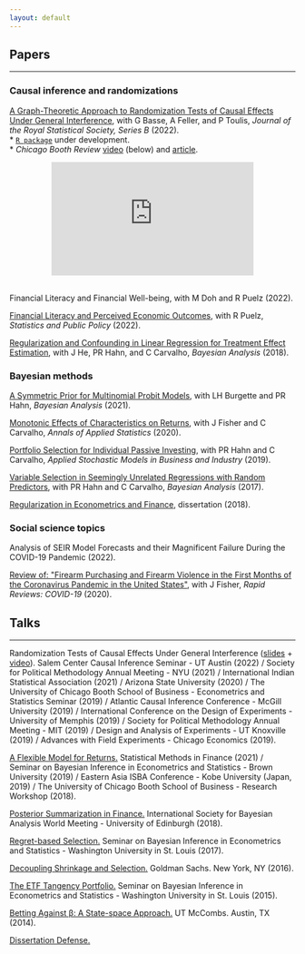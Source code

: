 ```yaml
---
layout: default
---
```

## Papers
<hr>

### Causal inference and randomizations

[A Graph-Theoretic Approach to Randomization Tests of Causal Effects Under General Interference](https://arxiv.org/pdf/1910.10862.pdf), with G Basse, A Feller, and P Toulis, _Journal of the Royal Statistical Society, Series B_ (2022).<br />    * [``R package``](https://github.com/dpuelz/CliqueRT/blob/master/README.md) under development.  <br />    * _Chicago Booth Review_ [video](https://review.chicagobooth.edu/economics/2021/video/how-companies-can-run-more-informative-experiments) (below) and [article](https://review.chicagobooth.edu/strategy/2020/article/how-improve-randomized-trials).
<center><iframe width="355.555" height="200" src="https://www.youtube.com/embed/Uf67jFCUIWs" title="YouTube video player" frameborder="0" allow="accelerometer; autoplay; clipboard-write; encrypted-media; gyroscope; picture-in-picture" allowfullscreen></iframe></center>
<br/> 

Financial Literacy and Financial Well-being, with M Doh and R Puelz (2022).

[Financial Literacy and Perceived Economic Outcomes](https://papers.ssrn.com/sol3/papers.cfm?abstract_id=3302978), with R Puelz, _Statistics and Public Policy_ (2022).

[Regularization and Confounding in Linear Regression for Treatment Effect Estimation](https://projecteuclid.org/euclid.ba/1484103680), with J He, PR Hahn, and C Carvalho, _Bayesian Analysis_ (2018).

### Bayesian methods

[A Symmetric Prior for Multinomial Probit Models](https://projecteuclid.org/journals/bayesian-analysis/advance-publication/A-Symmetric-Prior-for-Multinomial-Probit-Models/10.1214/20-BA1233.full), with LH Burgette and PR Hahn, _Bayesian Analysis_ (2021).
<!-- <br />    * [``R package``](https://github.com/dpuelz/sMNP/blob/master/README.md) under development. -->

[Monotonic Effects of Characteristics on Returns](https://projecteuclid.org/journals/annals-of-applied-statistics/volume-14/issue-4/Monotonic-effects-of-characteristics-on-returns/10.1214/20-AOAS1351.short), with J Fisher and C Carvalho, _Annals of Applied Statistics_ (2020).

[Portfolio Selection for Individual Passive Investing](https://onlinelibrary.wiley.com/doi/full/10.1002/asmb.2483), with PR Hahn and C Carvalho, _Applied Stochastic Models in Business and Industry_ (2019).

[Variable Selection in Seemingly Unrelated Regressions with Random Predictors](https://projecteuclid.org/euclid.ba/1488855633#abstract), with PR Hahn and C Carvalho, _Bayesian Analysis_ (2017).

[Regularization in Econometrics and Finance](https://repositories.lib.utexas.edu/bitstream/handle/2152/65998/PUELZ-DISSERTATION-2018.pdf), dissertation (2018).

### Social science topics

Analysis of SEIR Model Forecasts and their Magnificent Failure During the COVID-19 Pandemic (2022).

[Review of: "Firearm Purchasing and Firearm Violence in the First Months of the Coronavirus Pandemic in the United States"](https://rapidreviewscovid19.mitpress.mit.edu/pub/3mbutnjm/release/2), with J Fisher, _Rapid Reviews: COVID-19_ (2020).

## Talks
<hr>

Randomization Tests of Causal Effects Under General Interference ([slides](lunch_seminar.pdf) + [video](https://www.youtube.com/watch?v=hLmAXgVdQlc&t=899s)). Salem Center Causal Inference Seminar - UT Austin (2022) / Society for Political Methodology Annual Meeting - NYU (2021) / International Indian Statistical Association (2021) / Arizona State University (2020) / The University of Chicago Booth School of Business - Econometrics and Statistics Seminar (2019) / Atlantic Causal Inference Conference - McGill University (2019) /  International Conference on the Design of Experiments - University of Memphis (2019) / Society for Political Methodology Annual Meeting - MIT (2019) / Design and Analysis of Experiments - UT Knoxville (2019) / Advances with Field Experiments - Chicago Economics (2019).

[A Flexible Model for Returns.](RPWorkshop.pdf) Statistical Methods in Finance (2021) / Seminar on Bayesian Inference in Econometrics and Statistics - Brown University (2019) / Eastern Asia ISBA Conference - Kobe University (Japan, 2019) / The University of Chicago Booth School of Business - Research Workshop (2018).  

[Posterior Summarization in Finance.](ISBA2018.pdf) International Society for Bayesian Analysis World Meeting - University of Edinburgh (2018).

[Regret-based Selection.](SBIES2017.pdf) Seminar on Bayesian Inference in Econometrics and Statistics - Washington University in St. Louis (2017).

[Decoupling Shrinkage and Selection.](GSFeb2016.pdf) Goldman Sachs. New York, NY (2016).

[The ETF Tangency Portfolio.](SBIESPresentation.pdf) Seminar on Bayesian Inference in Econometrics and Statistics - Washington University in St. Louis (2015).

[Betting Against β: A State-space Approach.](TimeSeriesBABPresentation.pdf) UT McCombs. Austin, TX (2014).

[Dissertation Defense.](defense.pdf)
